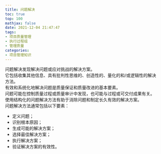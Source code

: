 ```yaml
---
title: 问题解决
toc: true
top: 100
mathjax: false
date: 2021-12-04 21:47:47
tags:
- 项目质量管理
- 执行过程组
- 管理质量
categories:
- 项目管理知识
---
```

问题解决发现解决问题或应对挑战的解决方案。  
它包括收集其他信息、具有批判性思维的、创造性的、量化的和/或逻辑性的解决方法。  
有效和系统化地解决问题是质量保证和质量改进的基本要素。  
问题可能在控制质量过程或质量审计中发现，也可能与过程或可交付成果有关。  
使用结构化的问题解决方法有助于消除问题和制定长久有效的解决方案。  
问题解决方法通常包括以下要素：

- 定义问题；
- 识别根本原因；
- 生成可能的解决方案；
- 选择最佳解决方案；
- 执行解决方案；
- 验证解决方案的有效性。
